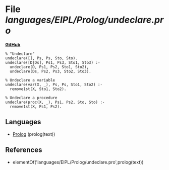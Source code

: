# File _languages/EIPL/Prolog/undeclare.pro_
**[GitHub](https://github.com/softlang/yas/blob/master/languages/EIPL/Prolog/undeclare.pro)**
```
% "Undeclare"
undeclare([], Ps, Ps, Sto, Sto).  
undeclare([D|Ds], Ps1, Ps3, Sto1, Sto3) :-  
  undeclare(D, Ps1, Ps2, Sto1, Sto2),
  undeclare(Ds, Ps2, Ps3, Sto2, Sto3).

% Undeclare a variable
undeclare(var(X, _), Ps, Ps, Sto1, Sto2) :-
  remove1st(X, Sto1, Sto2).

% Undeclare a procedure
undeclare(proc(X, _), Ps1, Ps2, Sto, Sto) :-
  remove1st(X, Ps1, Ps2).
```

## Languages
* [Prolog](../languages/Prolog.md) (prolog(text))

## References
* elementOf('languages/EIPL/Prolog/undeclare.pro',prolog(text))
